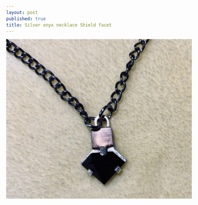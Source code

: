 ```yaml
---
layout: post
published: true
title: Silver onyx necklace Shield facet
---
```

![silver_onyx_necklace_6.58.jpg](/images/jewelry/necklace/silver_onyx_necklace_6.58.jpg)

